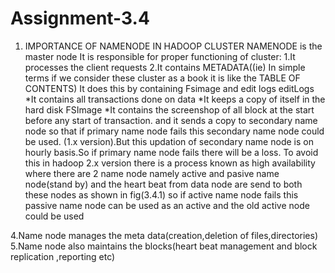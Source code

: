 # Assignment-3.4
1) IMPORTANCE OF NAMENODE IN HADOOP CLUSTER
NAMENODE is the master node It is responsible for proper functioning of cluster:
1.It processes the client requests
2.It contains METADATA((ie) In simple terms if we consider these cluster as a book it is like the TABLE OF CONTENTS)
It does this by containing Fsimage and edit logs 
editLogs
*It contains all transactions done on data
*It keeps a copy of itself in the hard disk
FSImage
*It contains the screenshop of all block at the start before any start of transaction.
and it sends a copy to secondary name node so that if primary name node fails this secondary name node could be  used.
(1.x version).But this updation of secondary name node  is on hourly  basis.So if primary name node fails there will be a loss.
To avoid this in hadoop 2.x version there is a process known as high availability where there are 2 name node namely active and  pasive name node(stand by) and the heart beat from data node are send to both these nodes as shown in fig(3.4.1)
so if active name node fails this passive name node can be used as an active and the old active node could be used 

4.Name node manages the meta data(creation,deletion of files,directories)
5.Name node also  maintains the blocks(heart beat management and block replication ,reporting etc)
